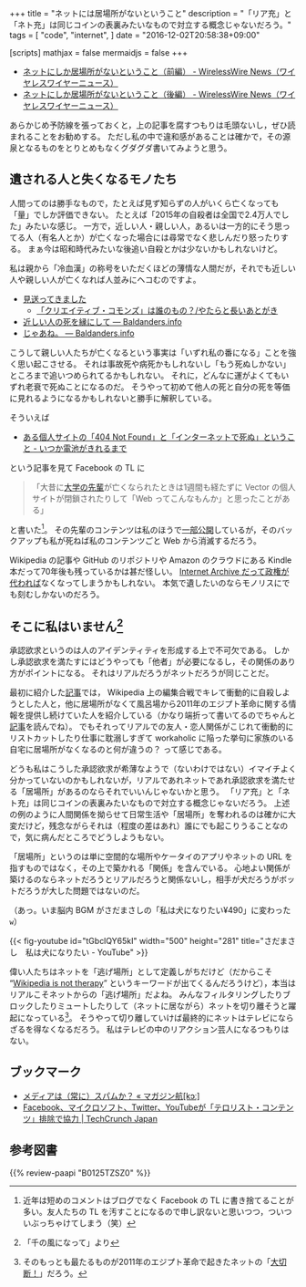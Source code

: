+++
title = "ネットには居場所がないということ"
description = "「リア充」と「ネト充」は同じコインの表裏みたいなもので対立する概念じゃないだろう。"
tags = [
  "code",
  "internet",
]
date = "2016-12-02T20:58:38+09:00"

[scripts]
  mathjax = false
  mermaidjs = false
+++

- [ネットにしか居場所がないということ（前編） - WirelessWire News（ワイヤレスワイヤーニュース）](https://wirelesswire.jp/2016/11/57893/)
- [ネットにしか居場所がないということ（後編） - WirelessWire News（ワイヤレスワイヤーニュース）](https://wirelesswire.jp/2016/11/57914/)

あらかじめ予防線を張っておくと，上の記事を腐すつもりは毛頭ないし，ぜひ読まれることをお勧めする。
ただし私の中で違和感があることは確かで，その源泉となるものをとりとめもなくグダグダ書いてみようと思う。

## 遺される人と失くなるモノたち

人間ってのは勝手なもので，たとえば見ず知らずの人がいくら亡くなっても「量」でしか評価できない。
たとえば「2015年の自殺者は全国で2.4万人でした」みたいな感じ。
一方で，近しい人・親しい人，あるいは一方的にそう思ってる人（有名人とか）が亡くなった場合には尋常でなく悲しんだり怒ったりする。
まぁ今は昭和時代みたいな後追い自殺とかは少ないかもしれないけど。

私は親から「冷血漢」の称号をいただくほどの薄情な人間だが，それでも近しい人や親しい人が亡くなれば人並みにヘコむのですよ。

- [見送ってきました](https://baldanders.info/spiegel/log/200310.html#d20_t1 "[鏡] しっぽのさきっちょ 2003年10月 -- Spiegel's Trunk")
    - [「クリエイティブ・コモンズ」は誰のもの？/やたらと長いあとがき](https://baldanders.info/spiegel/archive/docs/cc-report_s2.html)
- [近しい人の死を縁にして — Baldanders.info](https://baldanders.info/blog/000543/)
- [じゃあね。 — Baldanders.info](https://baldanders.info/blog/000867/)

こうして親しい人たちが亡くなるという事実は「いずれ私の番になる」ことを強く思い起こさせる。
それは事故死や病死かもしれないし「もう死ぬしかない」ところまで追いつめられてるかもしれない。
それに，どんなに運がよくてもいずれ老衰で死ぬことになるのだ。
そうやって初めて他人の死と自分の死を等価に見れるようになるかもしれないと勝手に解釈している。

そういえば

- [ある個人サイトの「404 Not Found」と「インターネットで死ぬ」ということ - いつか電池がきれるまで](http://fujipon.hatenablog.com/entry/2016/11/19/134244)

という記事を見て Facebook の TL に

> 「大昔に[大学の先輩](http://magarchive.halfmoon.jp/ "Mag's Archives")が亡くなられたときは1週間も経たずに Vector の個人サイトが閉鎖されたりして「Web ってこんなもんか」と思ったことがある」

と書いた[^fb]。
その先輩のコンテンツは私のほうで[一部公開](http://magarchive.halfmoon.jp/ "Mag's Archives")しているが，そのバックアップも私が死ねば私のコンテンツごと Web から消滅するだろう。

[^fb]: 近年は短めのコメントはブログでなく Facebook の TL に書き捨てることが多い。友人たちの TL を汚すことになるので申し訳ないと思いつつ，ついついぶっちゃけてしまう（笑）

Wikipedia の記事や GitHub のリポジトリや Amazon のクラウドにある Kindle 本だって70年後も残っているかは甚だ怪しい。
[Internet Archive だって政権が代われば](http://www.itmedia.co.jp/news/articles/1611/30/news099.html "トランプ大統領誕生前に、Internet Archiveがカナダにバックアップ構築へ - ITmedia ニュース")なくなってしまうかもしれない。
本気で遺したいのならモノリスにでも刻むしかないのだろう。

## そこに私はいません[^skn]

[^skn]: 「千の風になって」より

承認欲求というのは人のアイデンティティを形成する上で不可欠である。
しかし承認欲求を満たすにはどうやっても「他者」が必要になるし，その関係のあり方がポイントになる。
それはリアルだろうがネットだろうが同じことだ。

最初に紹介した[記事]では， Wikipedia 上の編集合戦でキレて衝動的に自殺しようとした人と，他に居場所がなくて風呂場から2011年のエジプト革命に関する情報を提供し続けていた人を紹介している（かなり端折って書いてるのでちゃんと[記事]を読んでね）。
でもそれってリアルでの友人・恋人関係がこじれて衝動的にリストカットしたり仕事に耽溺しすぎて workaholic に陥った挙句に家族のいる自宅に居場所がなくなるのと何が違うの？ って感じである。

どうも私はこうした承認欲求が希薄なようで（ないわけではない）イマイチよく分かっていないのかもしれないが，リアルであれネットであれ承認欲求を満たせる「居場所」があるのならそれでいいんじゃないかと思う。
「リア充」と「ネト充」は同じコインの表裏みたいなもので対立する概念じゃないだろう。
上述の例のように人間関係を拗らせて日常生活や「居場所」を奪われるのは確かに大変だけど，残念ながらそれは（程度の差はあれ）誰にでも起こりうることなので，気に病んだところでどうしようもない。

「居場所」というのは単に空間的な場所やケータイのアプリやネットの URL を指すものではなく，その上で築かれる「関係」を含んでいる。
心地よい関係が築けるのならネットだろうとリアルだろうと関係ないし，相手が犬だろうがボットだろうが大した問題ではないのだ。

（あっ。いま脳内 BGM がさだまさしの「私は犬になりたい&yen;490」に変わった`w`）

{{< fig-youtube id="tGbclQY65kI" width="500" height="281" title="さだまさし　私は犬になりたい - YouTube" >}}

偉い人たちはネットを「逃げ場所」として定義しがちだけど（だからこそ “[Wikipedia is not therapy](https://en.wikipedia.org/wiki/Wikipedia:Wikipedia_is_not_therapy "Wikipedia:Wikipedia is not therapy - Wikipedia")” というキーワードが出てくるんだろうけど），本当はリアルこそネットからの「逃げ場所」だよね。
みんなフィルタリングしたりブロックしたりミュートしたりして（ネットに居ながら）ネットを切り離そうと躍起になっている[^bs]。
そうやって切り離していけば最終的にネットはテレビにならざるを得なくなるだろう。
私はテレビの中のリアクション芸人になるつもりはない。

[^bs]: そのもっとも最たるものが2011年のエジプト革命で起きたネットの「[大切断！](http://dic.pixiv.net/a/%E5%A4%A7%E5%88%87%E6%96%AD "大切断（だいせつだん）とは【ピクシブ百科事典】")」だろう。

[記事]: https://wirelesswire.jp/2016/11/57893/ "ネットにしか居場所がないということ（前編） - WirelessWire News（ワイヤレスワイヤーニュース）"

## ブックマーク

- [メディアは（常に）スパムか？ « マガジン航[kɔː]](https://magazine-k.jp/2016/01/25/spam-and-media/)
- [Facebook、マイクロソフト、Twitter、YouTubeが「テロリスト・コンテンツ」排除で協力 | TechCrunch Japan](https://techcrunch.com/2016/12/05/facebook-microsoft-twitter-and-youtube-collaborate-to-remove-terrorist-content-from-their-services/)

## 参考図書

{{% review-paapi "B0125TZSZ0" %}} <!-- つながりっぱなしの日常を生きる -->
